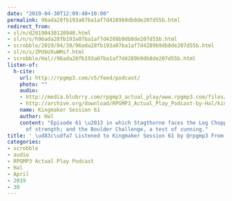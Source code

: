 ```yaml
---
date: "2019-04-30T12:09:40+10:00"
permalink: 96ada28fb193a07ba1af7d4289b9db8de207d55b.html
redirect_from:
- sl/n/d20190430120940.html
- sl/n/s/h96ada28fb193a07ba1af7d4289b9db8de207d55b.html
- scrobble/2019/04/30/96ada28fb193a07ba1af7d4289b9db8de207d55b.html
- sl/n/s/ZPUbUXuWMs7.html
- scrobble/Hal//96ada28fb193a07ba1af7d4289b9db8de207d55b.html
listen-of:
  h-cite:
    url: http://rpgmp3.com/v5/feed/podcast/
    photo: ""
    audio:
    - http://media.blubrry.com/rpgmp3_actual_play/www.rpgmp3.com/files/game_recordings/Sugar_Fuelled_Gamers/kingmaker_session_61.mp3
    - http://archive.org/download/RPGMP3_Actual_Play_Podcast-by-Hal/kingmaker_session_61.mp3
    name: Kingmaker Session 61
    author: Hal
    content: "Episode 61 \u2013 in which Stagthorne faces the Log Chopping, a test
      of strength; and the Boulder Challenge, a test of cunning."
title: ' \ud83c\udfa7 Listened to Kingmaker Session 61 by @rpgmp3 From #RPGMP3ActualPlayPodcast'
categories:
- scrobble
- audio
- RPGMP3 Actual Play Podcast
- Hal
- April
- 2019
- 30
---
```

